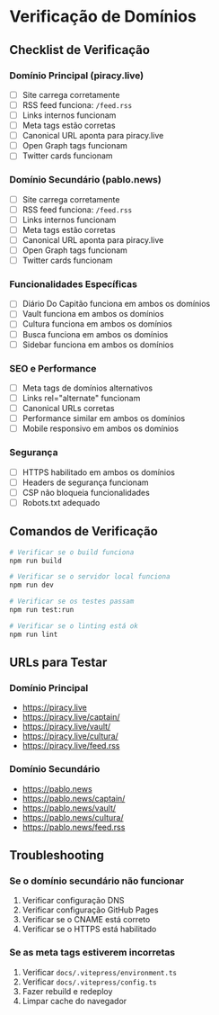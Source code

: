 # Verificação de Domínios

## Checklist de Verificação

### Domínio Principal (piracy.live)
- [ ] Site carrega corretamente
- [ ] RSS feed funciona: `/feed.rss`
- [ ] Links internos funcionam
- [ ] Meta tags estão corretas
- [ ] Canonical URL aponta para piracy.live
- [ ] Open Graph tags funcionam
- [ ] Twitter cards funcionam

### Domínio Secundário (pablo.news)
- [ ] Site carrega corretamente
- [ ] RSS feed funciona: `/feed.rss`
- [ ] Links internos funcionam
- [ ] Meta tags estão corretas
- [ ] Canonical URL aponta para piracy.live
- [ ] Open Graph tags funcionam
- [ ] Twitter cards funcionam

### Funcionalidades Específicas
- [ ] Diário Do Capitão funciona em ambos os domínios
- [ ] Vault funciona em ambos os domínios
- [ ] Cultura funciona em ambos os domínios
- [ ] Busca funciona em ambos os domínios
- [ ] Sidebar funciona em ambos os domínios

### SEO e Performance
- [ ] Meta tags de domínios alternativos
- [ ] Links rel="alternate" funcionam
- [ ] Canonical URLs corretas
- [ ] Performance similar em ambos os domínios
- [ ] Mobile responsivo em ambos os domínios

### Segurança
- [ ] HTTPS habilitado em ambos os domínios
- [ ] Headers de segurança funcionam
- [ ] CSP não bloqueia funcionalidades
- [ ] Robots.txt adequado

## Comandos de Verificação

```bash
# Verificar se o build funciona
npm run build

# Verificar se o servidor local funciona
npm run dev

# Verificar se os testes passam
npm run test:run

# Verificar se o linting está ok
npm run lint
```

## URLs para Testar

### Domínio Principal
- https://piracy.live
- https://piracy.live/captain/
- https://piracy.live/vault/
- https://piracy.live/cultura/
- https://piracy.live/feed.rss

### Domínio Secundário
- https://pablo.news
- https://pablo.news/captain/
- https://pablo.news/vault/
- https://pablo.news/cultura/
- https://pablo.news/feed.rss

## Troubleshooting

### Se o domínio secundário não funcionar
1. Verificar configuração DNS
2. Verificar configuração GitHub Pages
3. Verificar se o CNAME está correto
4. Verificar se o HTTPS está habilitado

### Se as meta tags estiverem incorretas
1. Verificar `docs/.vitepress/environment.ts`
2. Verificar `docs/.vitepress/config.ts`
3. Fazer rebuild e redeploy
4. Limpar cache do navegador
